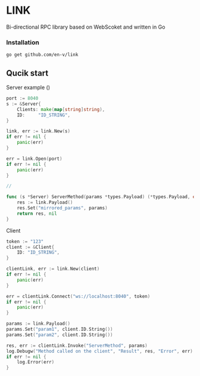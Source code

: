 # LINK

Bi-directional RPC library based on WebScoket and written in Go

### Installation
    go get github.com/en-v/link

## Qucik start

Server example ()

```go
port := 8040
s := &Server{
	Clients: make(map[string]string),
	ID:     "ID_STRING",
}

link, err := link.New(s)
if err != nil {
	panic(err)
}

err = link.Open(port)
if err != nil {
	panic(err)
}

//

func (s *Server) ServerMethod(params *types.Payload) (*types.Payload, error) {
    res := link.Payload()
    res.Set("mirrored_params", params)
    return res, nil
}
```

Client

```go 
token := "123"
client := &Client{
	ID: "ID_STRING",
}

clientLink, err := link.New(client)
if err != nil {
	panic(err)
}

err = clientLink.Connect("ws://localhost:8040", token)
if err != nil {
	panic(err)
}

params := link.Payload()
params.Set("param1", client.ID.String())
params.Set("param2", client.ID.String())

res, err := clientLink.Invoke("ServerMethod", params)	
log.Debugw("Method called on the client", "Result", res, "Error", err)
if err != nil {
	log.Error(err)
}
```
